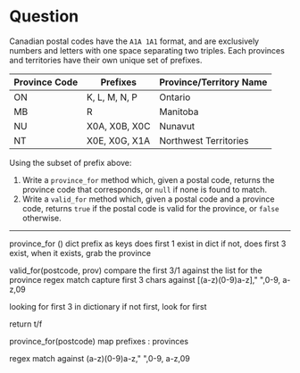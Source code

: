 # Question

Canadian postal codes have the `A1A 1A1` format, and are exclusively numbers and letters with one space separating two triples. Each provinces and territories have their own unique set of prefixes.

| Province Code | Prefixes      | Province/Territory Name |
|---------------|---------------|-------------------------|
| ON            | K, L, M, N, P | Ontario                 |
| MB            | R             | Manitoba                |
| NU            | X0A, X0B, X0C | Nunavut                 |
| NT            | X0E, X0G, X1A | Northwest Territories   |

Using the subset of prefix above:

1. Write a `province_for` method which, given a postal code, returns the province code that corresponds, or `null` if none is found to match.
2. Write a `valid_for` method which, given a postal code and a province code, returns `true` if the postal code is valid for the province, or `false` otherwise.

---


province_for ()
dict prefix as keys
does first 1 exist in dict
if not, does first 3
exist,
when it exists, grab the province


valid_for(postcode, prov)
compare the first 3/1 against the list for the province 
regex match capture first 3 chars against [(a-z)(0-9)a-z]," ",0-9, a-z,09



looking for first 3 in dictionary
if not first, 
look for first

return t/f



province_for(postcode)
map
prefixes : provinces


regex match against (a-z)(0-9)a-z," ",0-9, a-z,09
